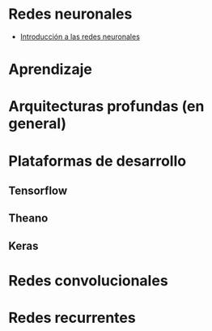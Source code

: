 # Redes neuronales

- [Introducción a las redes neuronales](presentaciones/intro_rn.pdf)

# Aprendizaje

# Arquitecturas profundas (en general)

# Plataformas de desarrollo

## Tensorflow

## Theano

## Keras

# Redes convolucionales

# Redes recurrentes
